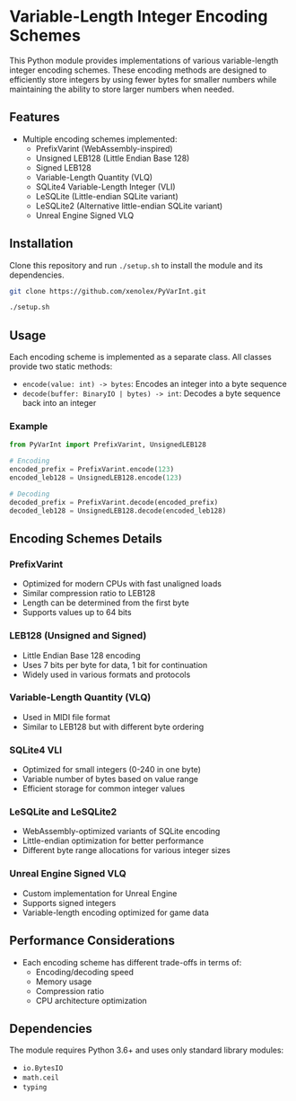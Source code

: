 # Variable-Length Integer Encoding Schemes

This Python module provides implementations of various variable-length integer encoding schemes. These encoding methods are designed to efficiently store integers by using fewer bytes for smaller numbers while maintaining the ability to store larger numbers when needed.

## Features

- Multiple encoding schemes implemented:
  - PrefixVarint (WebAssembly-inspired)
  - Unsigned LEB128 (Little Endian Base 128)
  - Signed LEB128
  - Variable-Length Quantity (VLQ)
  - SQLite4 Variable-Length Integer (VLI)
  - LeSQLite (Little-endian SQLite variant)
  - LeSQLite2 (Alternative little-endian SQLite variant)
  - Unreal Engine Signed VLQ

## Installation

Clone this repository and run `./setup.sh` to install the module and its dependencies.

```bash
git clone https://github.com/xenolex/PyVarInt.git

./setup.sh
```


## Usage

Each encoding scheme is implemented as a separate class. All classes provide two static methods:
- `encode(value: int) -> bytes`: Encodes an integer into a byte sequence
- `decode(buffer: BinaryIO | bytes) -> int`: Decodes a byte sequence back into an integer

### Example

```python
from PyVarInt import PrefixVarint, UnsignedLEB128

# Encoding
encoded_prefix = PrefixVarint.encode(123)
encoded_leb128 = UnsignedLEB128.encode(123)

# Decoding
decoded_prefix = PrefixVarint.decode(encoded_prefix)
decoded_leb128 = UnsignedLEB128.decode(encoded_leb128)
```

## Encoding Schemes Details

### PrefixVarint
- Optimized for modern CPUs with fast unaligned loads
- Similar compression ratio to LEB128
- Length can be determined from the first byte
- Supports values up to 64 bits

### LEB128 (Unsigned and Signed)
- Little Endian Base 128 encoding
- Uses 7 bits per byte for data, 1 bit for continuation
- Widely used in various formats and protocols

### Variable-Length Quantity (VLQ)
- Used in MIDI file format
- Similar to LEB128 but with different byte ordering

### SQLite4 VLI
- Optimized for small integers (0-240 in one byte)
- Variable number of bytes based on value range
- Efficient storage for common integer values

### LeSQLite and LeSQLite2
- WebAssembly-optimized variants of SQLite encoding
- Little-endian optimization for better performance
- Different byte range allocations for various integer sizes

### Unreal Engine Signed VLQ
- Custom implementation for Unreal Engine
- Supports signed integers
- Variable-length encoding optimized for game data

## Performance Considerations

- Each encoding scheme has different trade-offs in terms of:
  - Encoding/decoding speed
  - Memory usage
  - Compression ratio
  - CPU architecture optimization

## Dependencies

The module requires Python 3.6+ and uses only standard library modules:
- `io.BytesIO`
- `math.ceil`
- `typing`